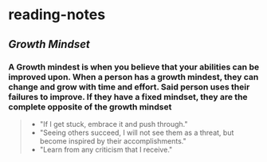 # reading-notes
## *Growth Mindset*

### A Growth mindest is when you believe that your abilities can be improved upon. When a person has a growth mindest, they can change and grow with time and effort. Said person uses their failures to improve. If they have a fixed mindset, they are the complete opposite of the growth mindset 




>  * "If I get stuck, embrace it and push through."
>  * "Seeing others succeed, I will not see them as a threat, but become inspired by their accomplishments."
>   * "Learn from any criticism that I receive."
